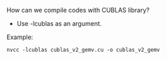How can we compile codes with CUBLAS library?

- Use -lcublas as an argument.

Example: 

`nvcc -lcublas cublas_v2_gemv.cu -o cublas_v2_gemv`